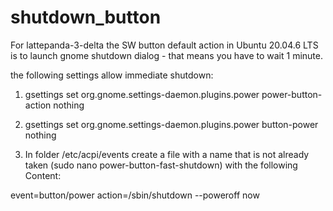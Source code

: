 # shutdown_button
For lattepanda-3-delta the SW button default action in Ubuntu 20.04.6 LTS  is to launch gnome shutdown dialog - that means you have to wait 1 minute.

the following settings allow immediate shutdown:

1. gsettings set org.gnome.settings-daemon.plugins.power power-button-action nothing

2. gsettings set org.gnome.settings-daemon.plugins.power button-power nothing

3. In folder /etc/acpi/events create a file with a name that is not already taken (sudo nano power-button-fast-shutdown) with the following Content:

event=button/power
action=/sbin/shutdown --poweroff now